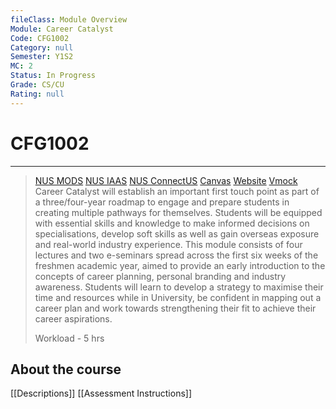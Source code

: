 ```yaml
---
fileClass: Module Overview
Module: Career Catalyst
Code: CFG1002
Category: null
Semester: Y1S2
MC: 2
Status: In Progress
Grade: CS/CU
Rating: null
---
```

# CFG1002
---


> [NUS MODS](https://nusmods.com/modules/CFG1002/career-catalyst) [NUS IAAS](https://iaas.nus.edu.sg/) [NUS ConnectUS](https://connectus.nus.edu.sg/) [Canvas](https://canvas.nus.edu.sg/courses/37654/modules) [Website](https://nus.edu.sg/cfg/) [Vmock](https://www.vmock.com/dashboard/resume)
>Career Catalyst will establish an important first touch point as part of a three/four-year roadmap to engage and prepare students in creating multiple pathways for themselves. Students will be equipped with essential skills and knowledge to make informed decisions on specialisations, develop soft skills as well as gain overseas exposure and real-world industry experience. This module consists of four lectures and two e-seminars spread across the first six weeks of the freshmen academic year, aimed to provide an early introduction to the concepts of career planning, personal branding and industry awareness. Students will learn to develop a strategy to maximise their time and resources while in University, be confident in mapping out a career plan and work towards strengthening their fit to achieve their career aspirations.
>
>Workload - 5 hrs

## About the course

[[Descriptions]]
[[Assessment Instructions]]

